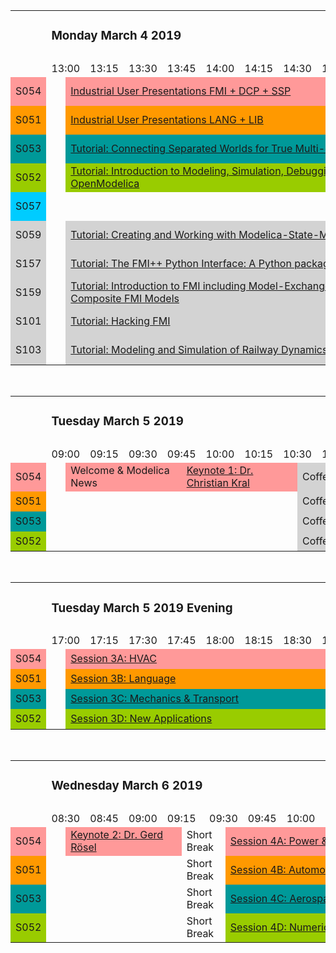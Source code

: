 <table style="overflow: scroll;">
<colgroup><col style="width: 5em;">
<col style="width: 5em;"><col style="width: 5em;"><col style="width: 5em;"><col style="width: 5em;"><col style="width: 5em;"><col style="width: 5em;"><col style="width: 5em;"><col style="width: 5em;">
<col style="width: 5em;"><col style="width: 5em;"><col style="width: 5em;"><col style="width: 5em;"><col style="width: 5em;"><col style="width: 5em;"><col style="width: 5em;"><col style="width: 5em;">
<col style="width: 5em;"><col style="width: 5em;"><col style="width: 5em;"><col style="width: 5em;"><col style="width: 5em;"><col style="width: 5em;"><col style="width: 5em;"><col style="width: 5em;">
<col style="width: 5em;"><col style="width: 5em;"><col style="width: 5em;"><col style="width: 5em;"><col style="width: 5em;"><col style="width: 5em;"><col style="width: 5em;"><col style="width: 5em;">
<col style="width: 5em;"><col style="width: 5em;"><col style="width: 5em;"><col style="width: 5em;"><col style="width: 5em;"><col style="width: 5em;"><col style="width: 5em;"><col style="width: 5em;">
<col style="width: 5em;"><col style="width: 5em;"><col style="width: 5em;"><col style="width: 5em;"><col style="width: 5em;"><col style="width: 5em;"><col style="width: 5em;"><col style="width: 5em;">
<col style="width: 5em;"><col style="width: 5em;"><col style="width: 5em;"><col style="width: 5em;"><col style="width: 5em;"><col style="width: 5em;"><col style="width: 5em;"><col style="width: 5em;">
<col style="width: 5em;"><col style="width: 5em;"><col style="width: 5em;"><col style="width: 5em;"><col style="width: 5em;"><col style="width: 5em;"><col style="width: 5em;"><col style="width: 5em;">
<col style="width: 5em;"><col style="width: 5em;">
</colgroup>
<tr><td></td><td colspan="66"><h3>Monday March 4 2019</h3></td></tr>
<tr style="height: 0"><td></td>
<td></td><td></td><td></td><td></td><td></td><td></td><td></td><td></td>
<td></td><td></td><td></td><td></td><td></td><td></td><td></td><td></td>
<td></td><td></td><td></td><td></td><td></td><td></td><td></td><td></td>
<td></td><td></td><td></td><td></td><td></td><td></td><td></td><td></td>
<td></td><td></td><td></td><td></td><td></td><td></td><td></td><td></td>
<td></td><td></td><td></td><td></td><td></td><td></td><td></td><td></td>
<td></td><td></td><td></td><td></td><td></td><td></td><td></td><td></td>
<td></td><td></td><td></td><td></td><td></td><td></td><td></td><td></td>
<td></td><td></td></tr>
<tr><td></td>
<td colspan="2">13:00</td><td colspan="2">13:15</td><td colspan="2">13:30</td><td colspan="2">13:45</td>
<td colspan="2">14:00</td><td colspan="2">14:15</td><td colspan="2">14:30</td><td colspan="2">14:45</td>
<td colspan="2">15:00</td><td colspan="2">15:15</td><td colspan="2">15:30</td><td colspan="2">15:45</td>
<td colspan="2">16:00</td><td colspan="2">16:15</td><td colspan="2">16:30</td><td colspan="2">16:45</td>
<td colspan="2">17:00</td><td colspan="2">17:15</td><td colspan="2">17:30</td><td colspan="2">17:45</td>
<td colspan="2">18:00</td><td colspan="2">18:15</td><td colspan="2">18:30</td><td colspan="2">18:45</td>
<td colspan="2">19:00</td><td colspan="2">19:15</td><td colspan="2">19:30</td><td colspan="2">19:45</td>
<td colspan="2">20:00</td><td colspan="2">20:15</td><td colspan="2">20:30</td><td colspan="2">20:45</td>
<td colspan="2">21:00</td>
</tr>
<tr style="height: 2em;"><td style="background-color: #ff9999;">S054</td><td></td>
<td colspan="28" style="background-color: #ff9999;"><a href="userpres.html">Industrial User Presentations FMI + DCP + SSP</a></td>
<td colspan="4" style="background-color: lightgray;">Coffee Break</td>
<td colspan="6" style="background-color: #ff9999;">Vendor Session Altair</td>
<td colspan="6" style="background-color: #ff9999;">Vendor Session Dassault Systemes</td>
<td colspan="6" style="background-color: #ff9999;">Vendor Session Siemens</td>
<td colspan="2">Short Break</td>
<td colspan="12" style="background-color: lightgray;">Welcome reception</td>
<td></td></tr>
<tr style="height: 2em;"><td style="background-color: #ff9900;">S051</td><td></td>
<td colspan="28" style="background-color: #ff9900;"><a href="userpres.html">Industrial User Presentations LANG + LIB</a></td>
<td colspan="4" style="background-color: lightgray;">Coffee Break</td>
<td colspan="6" style="background-color: #ff9900;">Vendor Session ESI Group</td>
<td colspan="6" style="background-color: #ff9900;">Vendor Session Wolfram</td>
<td colspan="6" style="background-color: #ff9900;">Vendor Session Gaio Technology</td>
<td colspan="2">Short Break</td>
<td colspan="12" style="background-color: lightgray;">Welcome reception</td>
<td></td></tr>
<tr style="height: 2em;"><td style="background-color: #009999;">S053</td><td></td>
<td colspan="28" style="background-color: #009999;"><a href="tutorials/Tutorial_01_Abstract.pdf">Tutorial: Connecting Separated Worlds for True Multi-disciplinary System Simulation - by Using Altair Activate&trade;</a></td>
<td colspan="4" style="background-color: lightgray;">Coffee Break</td>
<td colspan="6" style="background-color: #009999;">Vendor Session OSMC</td>
<td colspan="6" style="background-color: #009999;">Vendor Session Maplesoft</td>
<td colspan="6" style="background-color: #009999;">Vendor Session Claytex</td>
<td colspan="2">Short Break</td>
<td colspan="12" style="background-color: lightgray;">Welcome reception</td>
<td></td></tr>
<tr style="height: 2em;"><td style="background-color: #99cc00;">S052</td><td></td>
<td colspan="28" style="background-color: #99cc00;"><a href="tutorials/Tutorial_03_Abstract.pdf">Tutorial: Introduction to Modeling, Simulation, Debugging, and Julia Interoperability with Modelica and OpenModelica</a></td>
<td colspan="4" style="background-color: lightgray;">Coffee Break</td>
<td colspan="6" style="background-color: #99cc00;">Vendor Session Modelon</td>
<td colspan="6" style="background-color: #99cc00;">Vendor Session RTE</td>
<td colspan="6" style="background-color: #99cc00;">Vendor Session Ansys</td>
<td colspan="2">Short Break</td>
<td colspan="12" style="background-color: lightgray;">Welcome reception</td>
<td></td></tr>
<tr style="height: 2em;"><td style="background-color: #00ccff;">S057</td><td></td>
<td colspan="28"></td>
<td colspan="4" style="background-color: lightgray;">Coffee Break</td>
<td colspan="6" style="background-color: #00ccff;">Vendor Session Monentia</td>
<td colspan="6" style="background-color: #00ccff;">Vendor Session Concurrent</td>
<td colspan="6" style="background-color: #00ccff;"></td>
<td colspan="2">Short Break</td>
<td colspan="12" style="background-color: lightgray;">Welcome reception</td>
<td></td></tr>
<tr style="height: 2em;"><td style="background-color: lightgray;">S059</td><td></td>
<td colspan="28" style="background-color: lightgray;"><a href="tutorials/Tutorial_07_Abstract.pdf">Tutorial: Creating and Working with Modelica-State-Machines</a></td>
<td colspan="4" style="background-color: lightgray;">Coffee Break</td>
<td colspan="6"></td>
<td colspan="6"></td>
<td colspan="6"></td>
<td colspan="2">Short Break</td>
<td colspan="12" style="background-color: lightgray;">Welcome reception</td>
<td></td></tr>
<tr style="height: 2em;"><td style="background-color: lightgray;">S157</td><td></td>
<td colspan="28" style="background-color: lightgray;"><a href="tutorials/Tutorial_02_Abstract.pdf">Tutorial: The FMI++ Python Interface: A Python package for importing and exporting FMUs</a></td>
<td colspan="4" style="background-color: lightgray;">Coffee Break</td>
<td colspan="6"></td>
<td colspan="6"></td>
<td colspan="6"></td>
<td colspan="2">Short Break</td>
<td colspan="12" style="background-color: lightgray;">Welcome reception</td>
<td></td></tr>
<tr style="height: 2em;"><td style="background-color: lightgray;">S159</td><td></td>
<td colspan="28" style="background-color: lightgray;"><a href="tutorials/Tutorial_04_Abstract.pdf">Tutorial: Introduction to FMI including Model-Exchange and Co-simulation, SSP, and Graphic Editing of Composite FMI Models</a></td>
<td colspan="4" style="background-color: lightgray;">Coffee Break</td>
<td colspan="6"></td>
<td colspan="6"></td>
<td colspan="6"></td>
<td colspan="2">Short Break</td>
<td colspan="12" style="background-color: lightgray;">Welcome reception</td>
<td></td></tr>
<tr style="height: 2em;"><td style="background-color: lightgray;">S101</td><td></td>
<td colspan="28" style="background-color: lightgray;"><a href="tutorials/Tutorial_06_Abstract.pdf">Tutorial: Hacking FMI</a></td>
<td colspan="4" style="background-color: lightgray;">Coffee Break</td>
<td colspan="6"></td>
<td colspan="6"></td>
<td colspan="6"></td>
<td colspan="2">Short Break</td>
<td colspan="12" style="background-color: lightgray;">Welcome reception</td>
<td></td></tr>
<tr style="height: 2em;"><td style="background-color: lightgray;">S103</td><td></td>
<td colspan="28" style="background-color: lightgray;"><a href="tutorials/Tutorial_05_Abstract.pdf">Tutorial: Modeling and Simulation of Railway Dynamics in Modelica</a></td>
<td colspan="4" style="background-color: lightgray;">Coffee Break</td>
<td colspan="6"></td>
<td colspan="6"></td>
<td colspan="6"></td>
<td colspan="2">Short Break</td>
<td colspan="12" style="background-color: lightgray;">Welcome reception</td>
<td></td></tr>
</table><br>

<table style="overflow-x: scroll;">
<colgroup><col style="width: 5em;">
<col style="width: 5em;"><col style="width: 5em;"><col style="width: 5em;"><col style="width: 5em;"><col style="width: 5em;"><col style="width: 5em;"><col style="width: 5em;"><col style="width: 5em;">
<col style="width: 5em;"><col style="width: 5em;"><col style="width: 5em;"><col style="width: 5em;"><col style="width: 5em;"><col style="width: 5em;"><col style="width: 5em;"><col style="width: 5em;">
<col style="width: 5em;"><col style="width: 5em;"><col style="width: 5em;"><col style="width: 5em;"><col style="width: 5em;"><col style="width: 5em;"><col style="width: 5em;"><col style="width: 5em;">
<col style="width: 5em;"><col style="width: 5em;"><col style="width: 5em;"><col style="width: 5em;"><col style="width: 5em;"><col style="width: 5em;"><col style="width: 5em;"><col style="width: 5em;">
<col style="width: 5em;"><col style="width: 5em;"><col style="width: 5em;"><col style="width: 5em;"><col style="width: 5em;"><col style="width: 5em;"><col style="width: 5em;"><col style="width: 5em;">
<col style="width: 5em;"><col style="width: 5em;"><col style="width: 5em;"><col style="width: 5em;"><col style="width: 5em;"><col style="width: 5em;"><col style="width: 5em;"><col style="width: 5em;">
<col style="width: 5em;"><col style="width: 5em;"><col style="width: 5em;"><col style="width: 5em;"><col style="width: 5em;"><col style="width: 5em;"><col style="width: 5em;"><col style="width: 5em;">
<col style="width: 5em;"><col style="width: 5em;"><col style="width: 5em;"><col style="width: 5em;"><col style="width: 5em;"><col style="width: 5em;"><col style="width: 5em;"><col style="width: 5em;">
<col style="width: 5em;"><col style="width: 5em;">
</colgroup>
<tr><td></td><td colspan="66"><h3>Tuesday March 5 2019</h3></td></tr>
<tr style="height: 0"><td></td>
<td></td><td></td><td></td><td></td><td></td><td></td><td></td><td></td>
<td></td><td></td><td></td><td></td><td></td><td></td><td></td><td></td>
<td></td><td></td><td></td><td></td><td></td><td></td><td></td><td></td>
<td></td><td></td><td></td><td></td><td></td><td></td><td></td><td></td>
<td></td><td></td><td></td><td></td><td></td><td></td><td></td><td></td>
<td></td><td></td><td></td><td></td><td></td><td></td><td></td><td></td>
<td></td><td></td><td></td><td></td><td></td><td></td><td></td><td></td>
<td></td><td></td><td></td><td></td><td></td><td></td><td></td><td></td>
<td></td><td></td></tr>
<tr><td></td>
<td colspan="2">09:00</td><td colspan="2">09:15</td><td colspan="2">09:30</td><td colspan="2">09:45</td>
<td colspan="2">10:00</td><td colspan="2">10:15</td><td colspan="2">10:30</td><td colspan="2">10:45</td>
<td colspan="2">11:00</td><td colspan="2">11:15</td><td colspan="2">11:30</td><td colspan="2">11:45</td>
<td colspan="2">12:00</td><td colspan="2">12:15</td><td colspan="2">12:30</td><td colspan="2">12:45</td>
<td colspan="2">13:00</td><td colspan="2">13:15</td><td colspan="2">13:30</td><td colspan="2">13:45</td>
<td colspan="2">14:00</td><td colspan="2">14:15</td><td colspan="2">14:30</td><td colspan="2">14:45</td>
<td colspan="2">15:00</td><td colspan="2">15:15</td><td colspan="2">15:30</td><td colspan="2">15:45</td>
<td colspan="2">16:00</td><td colspan="2">16:15</td><td colspan="2">16:30</td><td colspan="2">16:45</td>
<td colspan="2">17:00</td>
</tr>
<tr style="height: 2em;"><td style="background-color: #ff9999;">S054</td><td></td>
<td colspan="6" style="background-color: #ff9999;">Welcome &amp; Modelica News</td>
<td colspan="6" style="background-color: #ff9999;"><a href="sessions/sessionK1.html">Keynote 1: Dr. Christian Kral</a></td>
<td colspan="4" style="background-color: lightgray;">Coffee Break</td>
<td colspan="10" style="background-color: #ff9999;"><a href="sessions/session1A.html">Session 1A: Buildings 1</a></td>
<td colspan="12" style="background-color: lightgray;">Lunch</td>
<td colspan="10" style="background-color: #ff9999;"><a href="sessions/session2A.html">Session 2A: Buildings 2</a></td>
<td colspan="4" style="background-color: lightgray;">Coffee Break</td>
<td colspan="12" style="background-color: lightgray;"><a href="sessions/sessionP.html">Poster Session</a></td>
<td></td></tr>
<tr style="height: 2em;"><td style="background-color: #ff9900;">S051</td><td></td>
<td colspan="6"></td>
<td colspan="6"></td>
<td colspan="4" style="background-color: lightgray;">Coffee Break</td>
<td colspan="10" style="background-color: #ff9900;"><a href="sessions/session1B.html">Session 1B: Power &amp; Energy 1</a></td>
<td colspan="12" style="background-color: lightgray;">Lunch</td>
<td colspan="10" style="background-color: #ff9900;"><a href="sessions/session2B.html">Session 2B: Power &amp; Energy 2</a></td>
<td colspan="4" style="background-color: lightgray;">Coffee Break</td>
<td colspan="12" style="background-color: lightgray;"><a href="sessions/sessionP.html">Poster Session</a></td>
<td></td></tr>
<tr style="height: 2em;"><td style="background-color: #009999;">S053</td><td></td>
<td colspan="6"></td>
<td colspan="6"></td>
<td colspan="4" style="background-color: lightgray;">Coffee Break</td>
<td colspan="10" style="background-color: #009999;"><a href="sessions/session1C.html">Session 1C: FMI 1</a></td>
<td colspan="12" style="background-color: lightgray;">Lunch</td>
<td colspan="10" style="background-color: #009999;"><a href="sessions/session2C.html">Session 2C: FMI 2</a></td>
<td colspan="4" style="background-color: lightgray;">Coffee Break</td>
<td colspan="12" style="background-color: lightgray;"><a href="sessions/sessionP.html">Poster Session</a></td>
<td></td></tr>
<tr style="height: 2em;"><td style="background-color: #99cc00;">S052</td><td></td>
<td colspan="6"></td>
<td colspan="6"></td>
<td colspan="4" style="background-color: lightgray;">Coffee Break</td>
<td colspan="10" style="background-color: #99cc00;"><a href="sessions/session1D.html">Session 1D: Automotive 1</a></td>
<td colspan="12" style="background-color: lightgray;">Lunch</td>
<td colspan="10" style="background-color: #99cc00;"><a href="sessions/session2D.html">Session 2D: Electrical Power 1</a></td>
<td colspan="4" style="background-color: lightgray;">Coffee Break</td>
<td colspan="12" style="background-color: lightgray;"><a href="sessions/sessionP.html">Poster Session</a></td>
<td></td></tr>
</table><br>

<table style="overflow-x: scroll;">
<colgroup><col style="width: 5em;">
<col style="width: 5em;"><col style="width: 5em;"><col style="width: 5em;"><col style="width: 5em;"><col style="width: 5em;"><col style="width: 5em;"><col style="width: 5em;"><col style="width: 5em;">
<col style="width: 5em;"><col style="width: 5em;"><col style="width: 5em;"><col style="width: 5em;"><col style="width: 5em;"><col style="width: 5em;"><col style="width: 5em;"><col style="width: 5em;">
<col style="width: 5em;"><col style="width: 5em;"><col style="width: 5em;"><col style="width: 5em;"><col style="width: 5em;"><col style="width: 5em;"><col style="width: 5em;"><col style="width: 5em;">
<col style="width: 5em;"><col style="width: 5em;"><col style="width: 5em;"><col style="width: 5em;"><col style="width: 5em;"><col style="width: 5em;"><col style="width: 5em;"><col style="width: 5em;">
<col style="width: 5em;"><col style="width: 5em;"><col style="width: 5em;"><col style="width: 5em;"><col style="width: 5em;"><col style="width: 5em;"><col style="width: 5em;"><col style="width: 5em;">
<col style="width: 5em;"><col style="width: 5em;"><col style="width: 5em;"><col style="width: 5em;"><col style="width: 5em;"><col style="width: 5em;">
</colgroup>
<tr><td></td><td colspan="46"><h3>Tuesday March 5 2019 Evening</h3></td></tr>
<tr style="height: 0"><td></td>
<td></td><td></td><td></td><td></td><td></td><td></td><td></td><td></td>
<td></td><td></td><td></td><td></td><td></td><td></td><td></td><td></td>
<td></td><td></td><td></td><td></td><td></td><td></td><td></td><td></td>
<td></td><td></td><td></td><td></td><td></td><td></td><td></td><td></td>
<td></td><td></td><td></td><td></td><td></td><td></td><td></td><td></td>
<td></td><td></td><td></td><td></td><td></td><td></td></tr>
<tr><td></td>
<td colspan="2">17:00</td><td colspan="2">17:15</td><td colspan="2">17:30</td><td colspan="2">17:45</td>
<td colspan="2">18:00</td><td colspan="2">18:15</td><td colspan="2">18:30</td><td colspan="2">18:45</td>
<td colspan="2">19:00</td><td colspan="2">19:15</td><td colspan="2">19:30</td><td colspan="2">19:45</td>
<td colspan="2">20:00</td><td colspan="2">20:15</td><td colspan="2">20:30</td><td colspan="2">20:45</td>
<td colspan="2">21:00</td><td colspan="2">21:15</td><td colspan="2">21:30</td><td colspan="2">21:45</td>
<td colspan="2">22:00</td><td colspan="2">22:15</td><td colspan="2">22:30</td>
</tr>
<tr style="height: 2em;"><td style="background-color: #ff9999;">S054</td><td></td>
<td colspan="14" style="background-color: #ff9999;"><a href="sessions/session3A.html">Session 3A: HVAC</a></td>
<td colspan="10" style="background-color: lightgray;">Transfer to Dinner Location</td>
<td colspan="20" style="background-color: lightgray;">Conference Dinner at the Castle of Emmeram</td>
<td></td></tr>
<tr style="height: 2em;"><td style="background-color: #ff9900;">S051</td><td></td>
<td colspan="14" style="background-color: #ff9900;"><a href="sessions/session3B.html">Session 3B: Language</a></td>
<td colspan="10" style="background-color: lightgray;">Transfer to Dinner Location</td>
<td colspan="20" style="background-color: lightgray;">Conference Dinner at the Castle of Emmeram</td>
<td></td></tr>
<tr style="height: 2em;"><td style="background-color: #009999;">S053</td><td></td>
<td colspan="14" style="background-color: #009999;"><a href="sessions/session3C.html">Session 3C: Mechanics &amp; Transport</a></td>
<td colspan="10" style="background-color: lightgray;">Transfer to Dinner Location</td>
<td colspan="20" style="background-color: lightgray;">Conference Dinner at the Castle of Emmeram</td>
<td></td></tr>
<tr style="height: 2em;"><td style="background-color: #99cc00;">S052</td><td></td>
<td colspan="14" style="background-color: #99cc00;"><a href="sessions/session3D.html">Session 3D: New Applications</a></td>
<td colspan="10" style="background-color: lightgray;">Transfer to Dinner Location</td>
<td colspan="20" style="background-color: lightgray;">Conference Dinner at the Castle of Emmeram</td>
<td></td></tr>
</table><br>

<table style="overflow: scroll;">
<colgroup><col style="width: 5em;">
<col style="width: 5em;"><col style="width: 5em;"><col style="width: 5em;"><col style="width: 5em;"><col style="width: 5em;"><col style="width: 5em;"><col style="width: 5em;"><col style="width: 5em;">
<col style="width: 5em;"><col style="width: 5em;"><col style="width: 5em;"><col style="width: 5em;"><col style="width: 5em;"><col style="width: 5em;"><col style="width: 5em;"><col style="width: 5em;">
<col style="width: 5em;"><col style="width: 5em;"><col style="width: 5em;"><col style="width: 5em;"><col style="width: 5em;"><col style="width: 5em;"><col style="width: 5em;"><col style="width: 5em;">
<col style="width: 5em;"><col style="width: 5em;"><col style="width: 5em;"><col style="width: 5em;"><col style="width: 5em;"><col style="width: 5em;"><col style="width: 5em;"><col style="width: 5em;">
<col style="width: 5em;"><col style="width: 5em;"><col style="width: 5em;"><col style="width: 5em;"><col style="width: 5em;"><col style="width: 5em;"><col style="width: 5em;"><col style="width: 5em;">
<col style="width: 5em;"><col style="width: 5em;"><col style="width: 5em;"><col style="width: 5em;"><col style="width: 5em;"><col style="width: 5em;"><col style="width: 5em;"><col style="width: 5em;">
<col style="width: 5em;"><col style="width: 5em;"><col style="width: 5em;"><col style="width: 5em;"><col style="width: 5em;"><col style="width: 5em;"><col style="width: 5em;"><col style="width: 5em;">
<col style="width: 5em;"><col style="width: 5em;"><col style="width: 5em;"><col style="width: 5em;">
</colgroup>
<tr><td></td><td colspan="60"><h3>Wednesday March 6 2019</h3></td></tr>
<tr style="height: 0"><td></td>
<td></td><td></td><td></td><td></td><td></td><td></td><td></td><td></td>
<td></td><td></td><td></td><td></td><td></td><td></td><td></td><td></td>
<td></td><td></td><td></td><td></td><td></td><td></td><td></td><td></td>
<td></td><td></td><td></td><td></td><td></td><td></td><td></td><td></td>
<td></td><td></td><td></td><td></td><td></td><td></td><td></td><td></td>
<td></td><td></td><td></td><td></td><td></td><td></td><td></td><td></td>
<td></td><td></td><td></td><td></td><td></td><td></td><td></td><td></td>
<td></td><td></td><td></td><td></td></tr>
<tr><td></td>
<td colspan="2">08:30</td><td colspan="2">08:45</td><td colspan="2">09:00</td><td colspan="2">09:15</td>
<td colspan="2">09:30</td><td colspan="2">09:45</td><td colspan="2">10:00</td><td colspan="2">10:15</td>
<td colspan="2">10:30</td><td colspan="2">10:45</td><td colspan="2">11:00</td><td colspan="2">11:15</td>
<td colspan="2">11:30</td><td colspan="2">11:45</td><td colspan="2">12:00</td><td colspan="2">12:15</td>
<td colspan="2">12:30</td><td colspan="2">12:45</td><td colspan="2">13:00</td><td colspan="2">13:15</td>
<td colspan="2">13:30</td><td colspan="2">13:45</td><td colspan="2">14:00</td><td colspan="2">14:15</td>
<td colspan="2">14:30</td><td colspan="2">14:45</td><td colspan="2">15:00</td><td colspan="2">15:15</td>
<td colspan="2">15:30</td><td colspan="2">15:45</td>
</tr>
<tr style="height: 2em;"><td style="background-color: #ff9999;">S054</td><td></td>
<td colspan="6" style="background-color: #ff9999;"><a href="sessions/sessionK2.html">Keynote 2: Dr. Gerd R&ouml;sel</a></td>
<td colspan="2">Short Break</td>
<td colspan="10" style="background-color: #ff9999;"><a href="sessions/session3A.html">Session 4A: Power &amp; Energy 3</a></td>
<td colspan="4" style="background-color: lightgray;">Coffee Break</td>
<td colspan="10" style="background-color: #ff9999;"><a href="sessions/session5A.html">Session 5A: Buildings 3</a></td>
<td colspan="12" style="background-color: lightgray;">Lunch</td>
<td colspan="10" style="background-color: #ff9999;"><a href="sessions/session6A.html">Session 6A: Buildings 4</a></td>
<td colspan="2">Short Break</td>
<td colspan="2" style="background-color: #ff9999;">Closing Session</td>
<td></td></tr>
<tr style="height: 2em;"><td style="background-color: #ff9900;">S051</td><td></td>
<td colspan="6"></td>
<td colspan="2">Short Break</td>
<td colspan="10" style="background-color: #ff9900;"><a href="sessions/session4B.html">Session 4B: Automotive 2</a></td>
<td colspan="4" style="background-color: lightgray;">Coffee Break</td>
<td colspan="10" style="background-color: #ff9900;"><a href="sessions/session5B.html">Session 5B: Power &amp; Energy 4</a></td>
<td colspan="12" style="background-color: lightgray;">Lunch</td>
<td colspan="10" style="background-color: #ff9900;"><a href="sessions/session6B.html">Session 6B: Thermodynamic 2</a></td>
<td colspan="2">Short Break</td>
<td colspan="2"></td>
<td></td></tr>
<tr style="height: 2em;"><td style="background-color: #009999;">S053</td><td></td>
<td colspan="6"></td>
<td colspan="2">Short Break</td>
<td colspan="10" style="background-color: #009999;"><a href="sessions/session4C.html">Session 4C: Aerospace</a></td>
<td colspan="4" style="background-color: lightgray;">Coffee Break</td>
<td colspan="10" style="background-color: #009999;"><a href="sessions/session5C.html">Session 5C: Thermodynamic 1</a></td>
<td colspan="12" style="background-color: lightgray;">Lunch</td>
<td colspan="10" style="background-color: #009999;"><a href="sessions/session6C.html">Session 6C: Tools</a></td>
<td colspan="2">Short Break</td>
<td colspan="2"></td>
<td></td></tr>
<tr style="height: 2em;"><td style="background-color: #99cc00;">S052</td><td></td>
<td colspan="6"></td>
<td colspan="2">Short Break</td>
<td colspan="10" style="background-color: #99cc00;"><a href="sessions/session4D.html">Session 4D: Numerical Methods</a></td>
<td colspan="4" style="background-color: lightgray;">Coffee Break</td>
<td colspan="10" style="background-color: #99cc00;"><a href="sessions/session5D.html">Session 5D: Electrical Power 2</a></td>
<td colspan="12" style="background-color: lightgray;">Lunch</td>
<td colspan="10" style="background-color: #99cc00;"><a href="sessions/session6D.html">Session 6D: Automotive 3</a></td>
<td colspan="2">Short Break</td>
<td colspan="2"></td>
<td></td></tr>
</table><br>
